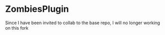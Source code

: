 # ZombiesPlugin

Since I have been invited to collab to the base repo, I will no longer working on this fork
